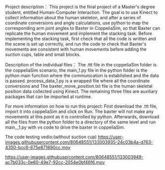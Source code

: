 Project description：
This project is the final project of a Master's degree student, entitled Human-Computer Interaction. The goal is to use Kinect to collect information about the human skeleton, and after a series of coordinate conversions and angle calculations, use python to map the corresponding arm joint angles to Baxter in CoppeliaSim, so that Baxter can replicate the human movement and implement the stacking task. Before implementing the stacking task, first check that all the code is written and the scene is set up correctly, and run the code to check that Baxter's movements are consistent with human movements before adding the suction cups, table and small blocks.

Description of the individual files：
The .ttt file in the coppeliaSim folder is the coppeliaSim scenario, the main_1.py file in the python folder is the python main function where the communication is established and the data is passed. process_data_1.py is a wrapped file where all the coordinate conversions and The baxter_move_position.txt file is the human skeletal position data collected using Kinect. The remaining three files are auxiliary packages that can be imported at runtime.

For more information on how to run this project:
First download the .ttt file, import it into coppeliaSim and click on Run. The baxter will not make any movements at this point as it is controlled by python. Afterwards, download all the files from the python folder to a directory of the same level and run main__1.py with vs code to drive the baxter in coppeliaSim.


The code testing vedio:(without suction cup)
https://user-images.githubusercontent.com/80648551/133003935-24c03b4a-d763-4350-bcc6-675e671690cc.mov

https://user-images.githubusercontent.com/80648551/133003949-ac7b033c-0e60-49e7-92cc-2054e0bf46f6.mov
